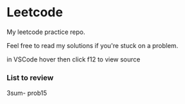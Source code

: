 # Leetcode

My leetcode practice repo.

Feel free to read my solutions if you're stuck on a problem.

in VSCode hover then click f12 to view source

### List to review
3sum- prob15